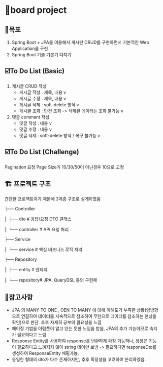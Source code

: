 # 📝board project

## 🥅목표 
1. Spring Boot + JPA를 이용해서 게시판 CRUD를 구현하면서 기본적인 Web Application을 구현
2. Spring Boot 기술 기본기 다지기

## ☑️To Do List (Basic)
1. 게시글 CRUD 작성
   - 게시글 작성 : 제목, 내용 v
   - 게시글 수정 : 제목, 내용 v
   - 게시글 삭제 : soft-delete 방식 v
   - 게시글 조회 : 단건 조회 -> 삭제된 데이터는 조회 불가능 v
2. 댓글 comment 작성
   - 댓글 작성 : 내용 v
   - 댓글 수정 : 내용 v
   - 댓글 삭제 : soft-delete 방식 / 복구 불가능 v

## ☑️To Do List (Challenge)
Pagination 요청 Page Size가 10/30/50이 아닌경우 10으로 고정

## 🏗️ 프로젝트 구조
간단한 프로젝트이기 때문에 3계층 구조로 설게하였음

├── Controller

│ ├── dto # 응답/요청 DTO 클래스

│ └── controller # API 요청 처리

├── Service

│ └── service # 핵심 비즈니스 로직 처리

├── Repository

│ ├── entity # 엔티티

│ └── repository# JPA, QueryDSL 등의 구현체

## 🔖참고사항
- JPA 의 MANY TO ONE , OEN TO MANY 에 대해 이해도가 부족한 상황(양방향으로 연결하여 데이터를 지속적으로 참조하여 무한으로 데이터를 참조하는 현상을 확인)으로 판단. 추후 자세히 공부의 필요성을 느낌
- 페이징 기법을 어렴풋이 알고 있는 듯한 느낌을 받음, JPA의 추가 기능이므로 숙지가 필요하다고 느낌
- Response Entity를 사용하여 response를 반환하게 확장 가능하나, 당장은 기능이 필요하다고 느껴지지 않아 string 데이만 보냄 -> 필요하다면 responseDto를 생성하여 ResponseEntity 매핑가능.
- 동일한 형태의 dto가 다수 존재하지만, 추후 확장성을 고려하여 분리하였음.


